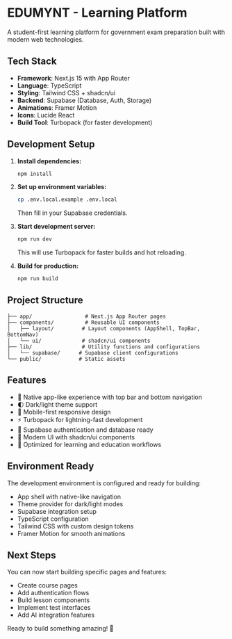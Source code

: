 # EDUMYNT - Learning Platform

A student-first learning platform for government exam preparation built with modern web technologies.

## Tech Stack

- **Framework**: Next.js 15 with App Router
- **Language**: TypeScript
- **Styling**: Tailwind CSS + shadcn/ui
- **Backend**: Supabase (Database, Auth, Storage)
- **Animations**: Framer Motion
- **Icons**: Lucide React
- **Build Tool**: Turbopack (for faster development)

## Development Setup

1. **Install dependencies:**
   ```bash
   npm install
   ```

2. **Set up environment variables:**
   ```bash
   cp .env.local.example .env.local
   ```
   Then fill in your Supabase credentials.

3. **Start development server:**
   ```bash
   npm run dev
   ```
   This will use Turbopack for faster builds and hot reloading.

4. **Build for production:**
   ```bash
   npm run build
   ```

## Project Structure

```
├── app/                 # Next.js App Router pages
├── components/          # Reusable UI components
│   ├── layout/         # Layout components (AppShell, TopBar, BottomNav)
│   └── ui/             # shadcn/ui components
├── lib/                # Utility functions and configurations
│   └── supabase/      # Supabase client configurations
└── public/            # Static assets
```

## Features

- 📱 Native app-like experience with top bar and bottom navigation
- 🌓 Dark/light theme support
- 📱 Mobile-first responsive design
- ⚡ Turbopack for lightning-fast development
- 🔐 Supabase authentication and database ready
- 🎨 Modern UI with shadcn/ui components
- 🎯 Optimized for learning and education workflows

## Environment Ready

The development environment is configured and ready for building:
- App shell with native-like navigation
- Theme provider for dark/light modes
- Supabase integration setup
- TypeScript configuration
- Tailwind CSS with custom design tokens
- Framer Motion for smooth animations

## Next Steps

You can now start building specific pages and features:
- Create course pages
- Add authentication flows
- Build lesson components
- Implement test interfaces
- Add AI integration features

Ready to build something amazing! 🚀